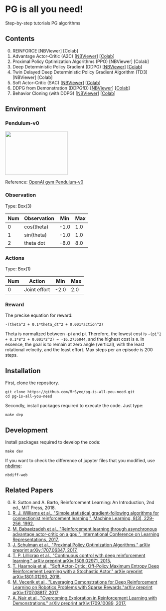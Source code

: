 # PG is all you need!
Step-by-step tutorials PG algorithms

## Contents
0. REINFORCE [NBViewer] [Colab]
1. Advantage Actor-Critic (A2C) [[NBViewer](https://nbviewer.jupyter.org/github/MrSyee/pg-is-all-you-need/blob/master/01.A2C.ipynb)] [[Colab](https://colab.research.google.com/github/MrSyee/pg-is-all-you-need/blob/master/01.A2C.ipynb)]
2. Proximal Policy Optimization Algorithms (PPO) [NBViewer] [Colab]
3. Deep Deterministic Policy Gradient (DDPG) [[NBViewer](https://nbviewer.jupyter.org/github/MrSyee/pg-is-all-you-need/blob/master/03.DDPG.ipynb)] [[Colab](https://colab.research.google.com/github/MrSyee/pg-is-all-you-need/blob/master/03.DDPG.ipynb)]
4. Twin Delayed Deep Deterministic Policy Gradient Algorithm (TD3) [NBViewer] [Colab]
5. Soft Actor-Critic (SAC) [[NBViewer](https://nbviewer.jupyter.org/github/MrSyee/pg-is-all-you-need/blob/master/05.SAC.ipynb)] [[Colab](https://colab.research.google.com/github/MrSyee/pg-is-all-you-need/blob/master/05.SAC.ipynb)]
6. DDPG from Demonstration (DDPGfD) [[NBViewer](https://nbviewer.jupyter.org/github/MrSyee/pg-is-all-you-need/blob/master/06.DDPGfD.ipynb)] [[Colab](https://colab.research.google.com/github/MrSyee/pg-is-all-you-need/blob/master/06.DDPGfD.ipynb)]
7. Behavior Cloning (with DDPG) [[NBViewer](https://nbviewer.jupyter.org/github/MrSyee/pg-is-all-you-need/blob/master/07.BC.ipynb)] [[Colab](https://colab.research.google.com/github/MrSyee/pg-is-all-you-need/blob/master/07.BC.ipynb)]

## Environment
### Pendulum-v0
<img src="https://media.giphy.com/media/gHJavzDcIQ0Z8WCk97/giphy.gif" width="200" height="140"/>

Reference: [OpenAI gym Pendulum-v0](https://github.com/openai/gym/wiki/Pendulum-v0)

### Observation

Type: Box(3)

Num | Observation  | Min | Max  
----|--------------|-----|----   
0   | cos(theta)   | -1.0| 1.0
1   | sin(theta)   | -1.0| 1.0
2   | theta dot    | -8.0| 8.0


### Actions

Type: Box(1)

Num | Action  | Min | Max  
----|--------------|-----|----   
0   | Joint effort | -2.0| 2.0

### Reward

The precise equation for reward:

    -(theta^2 + 0.1*theta_dt^2 + 0.001*action^2)

Theta is normalized between -pi and pi. Therefore, the lowest cost is `-(pi^2 + 0.1*8^2 + 0.001*2^2) = -16.2736044`, and the highest cost is `0`. In essence, the goal is to remain at zero angle (vertical), with the least rotational velocity, and the least effort. Max steps per an episode is 200 steps.

## Installation
First, clone the repository.
```
git clone https://github.com/MrSyee/pg-is-all-you-need.git
cd pg-is-all-you-need
```

Secondly, install packages required to execute the code. Just type:
```
make dep
```
## Development
Install packages required to develop the code:
```
make dev
```
If you want to check the difference of jupyter files that you modified, use [nbdime](https://github.com/jupyter/nbdime):
```
nbdiff-web
```

## Related Papers
0. R. Sutton and A. Barto, Reinforcement Learning: An Introduction, 2nd ed., MIT Press, 2018.
1. [R. J. Williams et al., "Simple statistical gradient-following algorithms for connectionist reinforcement learning.", Machine Learning, 8(3), 229-256, 1992.](https://link.springer.com/content/pdf/10.1007/BF00992696.pdf)
2. [M. Babaeizadeh et al., "Reinforcement learning through asynchronous advantage actor-critic on a gpu.", International Conference on Learning Representations, 2017.](https://arxiv.org/pdf/1611.06256)
3. [J. Schulman et al., "Proximal Policy Optimization Algorithms." arXiv preprint arXiv:1707.06347, 2017.](https://arxiv.org/abs/1707.06347.pdf)
4. [T. P. Lillicrap et al., "Continuous control with deep reinforcement learning." arXiv preprint arXiv:1509.02971, 2015.](https://arxiv.org/pdf/1509.02971.pdf)
5. [T.  Haarnoja et al., "Soft Actor-Critic: Off-Policy Maximum Entropy Deep Reinforcement Learning with a Stochastic Actor." arXiv preprint arXiv:1801.01290, 2018.](https://arxiv.org/pdf/1801.01290.pdf)
6. [M. Vecerik et al., "Leveraging Demonstrations for Deep Reinforcement Learning on Robotics Problems with Sparse Rewards."arXiv preprint arXiv:1707.08817, 2017](https://arxiv.org/pdf/1707.08817.pdf)
7. [A. Nair et al., "Overcoming Exploration in Reinforcement Learning with Demonstrations." arXiv preprint arXiv:1709.10089, 2017.](https://arxiv.org/pdf/1709.10089.pdf)
